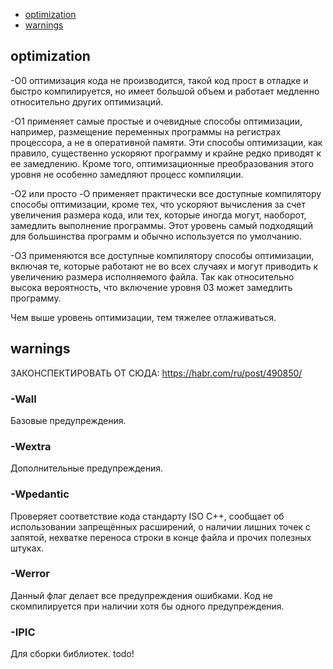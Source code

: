 + [optimization](#optimization)
+ [warnings](#warning)


## optimization

-O0 оптимизация кода не производится, такой код прост в отладке и быстро компилируется, но имеет большой объем и работает медленно относительно других оптимизаций. 

-O1 применяет самые простые и очевидные способы оптимизации, например, размещение переменных программы на регистрах процессора, а не в оперативной памяти. Эти способы оптимизации, как правило, существенно ускоряют программу и крайне редко приводят к ее замедлению. Кроме того, оптимизационные преобразования этого уровня не особенно замедляют процесс компиляции. 

-O2 или просто -O применяет практически все доступные компилятору способы оптимизации, кроме тех, что ускоряют вычисления за счет увеличения размера кода, или тех, которые иногда могут, наоборот, замедлить выполнение программы. Этот уровень самый подходящий для большинства программ и обычно используется по умолчанию. 

-O3  применяются все доступные компилятору способы оптимизации, включая те, которые работают не во всех случаях и могут приводить к увеличению размера исполняемого файла. Так как относительно высока вероятность, что включение уровня 03 может замедлить программу. 

Чем выше уровень оптимизации, тем тяжелее отлаживаться.

## warnings

ЗАКОНСПЕКТИРОВАТЬ ОТ СЮДА: https://habr.com/ru/post/490850/

### -Wall

Базовые предупреждения. 

### -Wextra

Дополнительные предупреждения.

### -Wpedantic

Проверяет соответствие кода стандарту ISO C++, сообщает об использовании запрещённых расширений, о наличии лишних точек с запятой, нехватке переноса строки в конце файла и прочих полезных штуках.

### -Werror

Данный флаг делает все предупреждения ошибками. Код не скомпилируется при наличии хотя бы одного предупреждения.

### -IPIC

Для сборки библиотек.
todo!